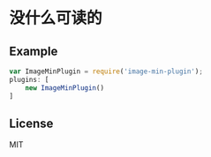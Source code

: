 
# 没什么可读的



## Example

```js
var ImageMinPlugin = require('image-min-plugin');
plugins: [
    new ImageMinPlugin()
]
```

## License

  MIT